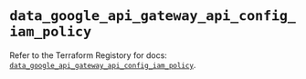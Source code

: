 # `data_google_api_gateway_api_config_iam_policy`

Refer to the Terraform Registory for docs: [`data_google_api_gateway_api_config_iam_policy`](https://registry.terraform.io/providers/hashicorp/google-beta/4.72.1/docs/data-sources/google_api_gateway_api_config_iam_policy).
